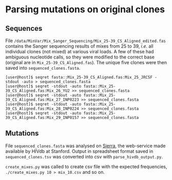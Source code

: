 # Parsing mutations on original clones

## Sequences
File `/data/MinVar/Mix_Sanger_Sequencing/Mix_25-39_CS_Aligned_edited.fas`
contains the Sanger sequencing results of mixes from 25 to 39, _i.e._ all
individual clones (not mixed) at various viral loads. A few of these had
ambiguous nucleotide calls, so they were modified to the correct base
(original are in `Mix_25-39_CS_Aligned.fas`). The unique five clones were then
saved into `sequenced_clones.fasta`.

	[user@host]$ seqret fasta::Mix_25-39_CS_Aligned.fas:Mix_25_JRCSF -stdout -auto > sequenced_clones.fasta
	[user@host]$ seqret -stdout -auto fasta::Mix_25-39_CS_Aligned.fas:Mix_26_YU2 >> sequenced_clones.fasta
	[user@host]$ seqret -stdout -auto fasta::Mix_25-39_CS_Aligned.fas:Mix_27_INP0223 >> sequenced_clones.fasta
	[user@host]$ seqret -stdout -auto fasta::Mix_25-39_CS_Aligned.fas:Mix_28_INP0224 >> sequenced_clones.fasta
	[user@host]$ seqret -stdout -auto fasta::Mix_25-39_CS_Aligned.fas:Mix_29_INP0157 >> sequenced_clones.fasta

## Mutations
File `sequenced_clones.fasta` was analysed on
[Sierra](http://sierra2.stanford.edu/sierra/servlet/JSierra?action=sequenceInput),
the web-service made available by HIVdb at Stanford. Output in spreadsheet
format saved in `sequenced_clones.tsv` was converted into csv with `parse_hivdb_output.py`.

`create_mixes.py` was called to create csv file with the expected frequencies,
`./create_mixes.py 10 > mix_10.csv` and so on.

